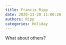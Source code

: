 ```yaml
---
title: Francis Ripp
date: 2020-11-28 11:00:26
authors: Ripp
categories: Holiday
---
```


 What about others?